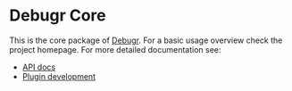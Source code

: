 Debugr Core
===========

This is the core package of [Debugr]. For a basic usage overview check the project homepage.
For more detailed documentation see:

 - [API docs]
 - [Plugin development]

[Debugr]: https://github.com/cdn77/debugr
[API docs]: ./docs/api.md
[Plugin development]: ./docs/plugins.md
